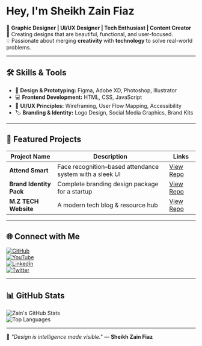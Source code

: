 # Hey, I'm Sheikh Zain Fiaz

🚀 **Graphic Designer | UI/UX Designer | Tech Enthusiast | Content Creator**  
🎨 Creating designs that are beautiful, functional, and user-focused.  
💡 Passionate about merging **creativity** with **technology** to solve real-world problems.  

---

## 🛠️ Skills & Tools

- 🎨 **Design & Prototyping:** Figma, Adobe XD, Photoshop, Illustrator  
- 💻 **Frontend Development:** HTML, CSS, JavaScript  
- 🧩 **UI/UX Principles:** Wireframing, User Flow Mapping, Accessibility  
- 🏷 **Branding & Identity:** Logo Design, Social Media Graphics, Brand Kits  

---

## 📌 Featured Projects

| Project Name          | Description                                            | Links |
|-----------------------|--------------------------------------------------------|-------|
| **Attend Smart**      | Face recognition–based attendance system with a sleek UI | [View Repo](https://github.com/sheikhzainfiaz/Attend_Smart) |
| **Brand Identity Pack** | Complete branding design package for a startup         | [View Repo](https://github.com/sheikhzainfiaz/Brand_Identity_Pack) |
| **M.Z TECH Website**  | A modern tech blog & resource hub                       | [View Repo](https://github.com/sheikhzainfiaz/MZ_Tech_Website) |

---

## 🌐 Connect with Me

[![GitHub](https://img.shields.io/badge/GitHub-sheikhzainfiaz-181717?style=for-the-badge&logo=github)](https://github.com/sheikhzainfiaz)  
[![YouTube](https://img.shields.io/badge/YouTube-M.Z%20TECH-FF0000?style=for-the-badge&logo=youtube)](https://www.youtube.com/mztech92)  
[![LinkedIn](https://img.shields.io/badge/LinkedIn-Profile-blue?style=for-the-badge&logo=linkedin)](https://linkedin.com/in/sheikhzainfiaz)  
[![Twitter](https://img.shields.io/badge/Twitter-@sheikhzainfiaz-1DA1F2?style=for-the-badge&logo=twitter)](https://x.com/sheikhzainfiaz)  

---

## 📊 GitHub Stats

![Zain's GitHub Stats](https://github-readme-stats.vercel.app/api?username=sheikhzainfiaz&show_icons=true&theme=radical)  
![Top Languages](https://github-readme-stats.vercel.app/api/top-langs/?username=sheikhzainfiaz&layout=compact&theme=radical)  

---

💬 *"Design is intelligence made visible."* — **Sheikh Zain Fiaz**
